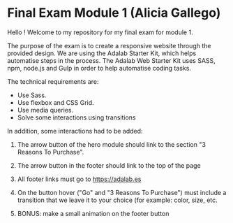 # Final Exam Module 1 (Alicia Gallego)

Hello ! Welcome to my repository for my final exam for module 1.

The purpose of the exam is to create a responsive website through the provided design. We are using the Adalab Starter Kit, which helps automatise steps in the process. The Adalab Web Starter Kit uses SASS, npm, node.js and Gulp in order to help automatise coding tasks.

The technical requirements are:

- Use Sass.
- Use flexbox and CSS Grid.
- Use media queries.
- Solve some interactions using transitions

In addition, some interactions had to be added:

1. The arrow button of the hero module should link to the section "3 Reasons To Purchase".

2. The arrow button in the footer should link to the top of the page

3. All footer links must go to https://adalab.es

4. On the button hover ("Go" and "3 Reasons To Purchase") must include a transition that
   we leave it to your choice (for example: color, size, etc.

5. BONUS: make a small animation on the footer button
